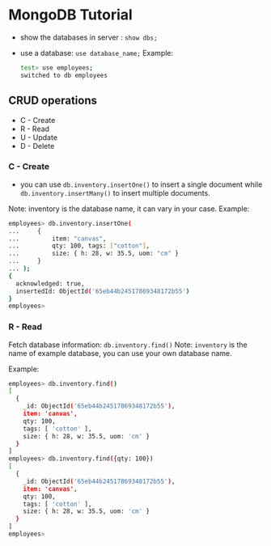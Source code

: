 # MongoDB Tutorial

- show the databases in server : `show dbs;`
- use a database: `use database_name;`
Example:

    ```bash
    test> use employees;
    switched to db employees
    ```

## CRUD operations
- C - Create
- R - Read
- U - Update
- D - Delete

### C - Create
- you can use `db.inventory.insertOne()` to insert a single document while `db.inventory.insertMany()` to insert multiple documents.

Note: inventory is the database name, it can vary in your case.
Example:
    
```bash
employees> db.inventory.insertOne(
...     {
...         item: "canvas",
...         qty: 100, tags: ["cotton"],
...         size: { h: 28, w: 35.5, uom: "cm" }
...     }
... );
{
  acknowledged: true,
  insertedId: ObjectId('65eb44b24517869348172b55')
}
employees>
```

### R - Read
Fetch database information: `db.inventory.find()`
Note: `inventory` is the name of example database, you can use your own database name.

Example:

```bash
employees> db.inventory.find()
[
  {
    _id: ObjectId('65eb44b24517869348172b55'),
    item: 'canvas',
    qty: 100,
    tags: [ 'cotton' ],
    size: { h: 28, w: 35.5, uom: 'cm' }
  }
]
employees> db.inventory.find({qty: 100})
[
  {
    _id: ObjectId('65eb44b24517869348172b55'),
    item: 'canvas',
    qty: 100,
    tags: [ 'cotton' ],
    size: { h: 28, w: 35.5, uom: 'cm' }
  }
]
employees> 
```